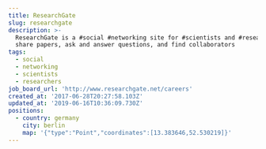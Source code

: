 ```yaml
---
title: ResearchGate
slug: researchgate
description: >-
  ResearchGate is a #social #networking site for #scientists and #researchers to
  share papers, ask and answer questions, and find collaborators
tags:
  - social
  - networking
  - scientists
  - researchers
job_board_url: 'http://www.researchgate.net/careers'
created_at: '2017-06-28T20:27:58.103Z'
updated_at: '2019-06-16T10:36:09.730Z'
positions:
  - country: germany
    city: berlin
    map: '{"type":"Point","coordinates":[13.383646,52.530219]}'
---
```

